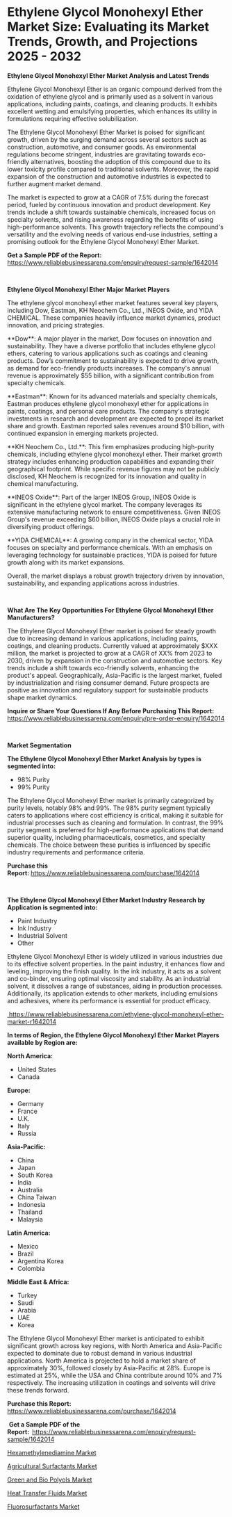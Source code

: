 <p><h1>Ethylene Glycol Monohexyl Ether Market Size: Evaluating its Market Trends, Growth, and Projections 2025 - 2032</h1></p><p><strong>Ethylene Glycol Monohexyl Ether Market Analysis and Latest Trends</strong></p>
<p><p>Ethylene Glycol Monohexyl Ether is an organic compound derived from the oxidation of ethylene glycol and is primarily used as a solvent in various applications, including paints, coatings, and cleaning products. It exhibits excellent wetting and emulsifying properties, which enhances its utility in formulations requiring effective solubilization.</p><p>The Ethylene Glycol Monohexyl Ether Market is poised for significant growth, driven by the surging demand across several sectors such as construction, automotive, and consumer goods. As environmental regulations become stringent, industries are gravitating towards eco-friendly alternatives, boosting the adoption of this compound due to its lower toxicity profile compared to traditional solvents. Moreover, the rapid expansion of the construction and automotive industries is expected to further augment market demand.</p><p>The market is expected to grow at a CAGR of 7.5% during the forecast period, fueled by continuous innovation and product development. Key trends include a shift towards sustainable chemicals, increased focus on specialty solvents, and rising awareness regarding the benefits of using high-performance solvents. This growth trajectory reflects the compound's versatility and the evolving needs of various end-use industries, setting a promising outlook for the Ethylene Glycol Monohexyl Ether Market.</p></p>
<p><strong>Get a Sample PDF of the Report:&nbsp;</strong> <a href="https://www.reliablebusinessarena.com/enquiry/request-sample/1642014?utm_campaign=2114&utm_medium=2&utm_source=Github&utm_content=ia&utm_term=30012025&utm_id=ethylene-glycol-monohexyl-ether">https://www.reliablebusinessarena.com/enquiry/request-sample/1642014</a></p>
<p>&nbsp;</p>
<p><strong>Ethylene Glycol Monohexyl Ether Major Market Players</strong></p>
<p><p>The ethylene glycol monohexyl ether market features several key players, including Dow, Eastman, KH Neochem Co., Ltd., INEOS Oxide, and YIDA CHEMICAL. These companies heavily influence market dynamics, product innovation, and pricing strategies.</p><p>**Dow**: A major player in the market, Dow focuses on innovation and sustainability. They have a diverse portfolio that includes ethylene glycol ethers, catering to various applications such as coatings and cleaning products. Dow’s commitment to sustainability is expected to drive growth, as demand for eco-friendly products increases. The company's annual revenue is approximately $55 billion, with a significant contribution from specialty chemicals.</p><p>**Eastman**: Known for its advanced materials and specialty chemicals, Eastman produces ethylene glycol monohexyl ether for applications in paints, coatings, and personal care products. The company's strategic investments in research and development are expected to propel its market share and growth. Eastman reported sales revenues around $10 billion, with continued expansion in emerging markets projected.</p><p>**KH Neochem Co., Ltd.**: This firm emphasizes producing high-purity chemicals, including ethylene glycol monohexyl ether. Their market growth strategy includes enhancing production capabilities and expanding their geographical footprint. While specific revenue figures may not be publicly disclosed, KH Neochem is recognized for its innovation and quality in chemical manufacturing.</p><p>**INEOS Oxide**: Part of the larger INEOS Group, INEOS Oxide is significant in the ethylene glycol market. The company leverages its extensive manufacturing network to ensure competitiveness. Given INEOS Group's revenue exceeding $60 billion, INEOS Oxide plays a crucial role in diversifying product offerings.</p><p>**YIDA CHEMICAL**: A growing company in the chemical sector, YIDA focuses on specialty and performance chemicals. With an emphasis on leveraging technology for sustainable practices, YIDA is poised for future growth along with its market expansions.</p><p>Overall, the market displays a robust growth trajectory driven by innovation, sustainability, and expanding applications across industries.</p></p>
<p>&nbsp;</p>
<p><strong>What Are The Key Opportunities For Ethylene Glycol Monohexyl Ether Manufacturers?</strong></p>
<p><p>The Ethylene Glycol Monohexyl Ether market is poised for steady growth due to increasing demand in various applications, including paints, coatings, and cleaning products. Currently valued at approximately $XXX million, the market is projected to grow at a CAGR of XX% from 2023 to 2030, driven by expansion in the construction and automotive sectors. Key trends include a shift towards eco-friendly solvents, enhancing the product's appeal. Geographically, Asia-Pacific is the largest market, fueled by industrialization and rising consumer demand. Future prospects are positive as innovation and regulatory support for sustainable products shape market dynamics.</p></p>
<p><strong>Inquire or Share Your Questions If Any Before Purchasing This Report:</strong> <a href="https://www.reliablebusinessarena.com/enquiry/pre-order-enquiry/1642014?utm_campaign=2114&utm_medium=2&utm_source=Github&utm_content=ia&utm_term=30012025&utm_id=ethylene-glycol-monohexyl-ether">https://www.reliablebusinessarena.com/enquiry/pre-order-enquiry/1642014</a></p>
<p>&nbsp;</p>
<p><strong>Market Segmentation</strong></p>
<p><strong>The Ethylene Glycol Monohexyl Ether Market Analysis by types is segmented into:</strong></p>
<p><ul><li>98% Purity</li><li>99% Purity</li></ul></p>
<p><p>The Ethylene Glycol Monohexyl Ether market is primarily categorized by purity levels, notably 98% and 99%. The 98% purity segment typically caters to applications where cost efficiency is critical, making it suitable for industrial processes such as cleaning and formulation. In contrast, the 99% purity segment is preferred for high-performance applications that demand superior quality, including pharmaceuticals, cosmetics, and specialty chemicals. The choice between these purities is influenced by specific industry requirements and performance criteria.</p></p>
<p><strong>Purchase this Report:&nbsp;</strong><a href="https://www.reliablebusinessarena.com/purchase/1642014?utm_campaign=2114&utm_medium=2&utm_source=Github&utm_content=ia&utm_term=30012025&utm_id=ethylene-glycol-monohexyl-ether">https://www.reliablebusinessarena.com/purchase/1642014</a></p>
<p>&nbsp;</p>
<p><strong>The Ethylene Glycol Monohexyl Ether Market Industry Research by Application is segmented into:</strong></p>
<p><ul><li>Paint Industry</li><li>Ink Industry</li><li>Industrial Solvent</li><li>Other</li></ul></p>
<p><p>Ethylene Glycol Monohexyl Ether is widely utilized in various industries due to its effective solvent properties. In the paint industry, it enhances flow and leveling, improving the finish quality. In the ink industry, it acts as a solvent and co-binder, ensuring optimal viscosity and stability. As an industrial solvent, it dissolves a range of substances, aiding in production processes. Additionally, its application extends to other markets, including emulsions and adhesives, where its performance is essential for product efficacy.</p></p>
<p><a href="https://www.reliablebusinessarena.com/ethylene-glycol-monohexyl-ether-market-r1642014?utm_campaign=2114&utm_medium=2&utm_source=Github&utm_content=ia&utm_term=30012025&utm_id=ethylene-glycol-monohexyl-ether">&nbsp;https://www.reliablebusinessarena.com/ethylene-glycol-monohexyl-ether-market-r1642014</a></p>
<p><strong>In terms of Region, the Ethylene Glycol Monohexyl Ether Market Players available by Region are:</strong></p>
<p>
    <p> <strong> North America: </strong>
        <ul>
            <li>United States</li>
            <li>Canada</li>
        </ul>
        </p> 
    <p> <strong> Europe: </strong>
        <ul>
            <li>Germany</li>
            <li>France</li>
            <li>U.K.</li>
            <li>Italy</li>
            <li>Russia</li>
        </ul>
        </p> 
    <p> <strong> Asia-Pacific: </strong>
        <ul>
            <li>China</li>
            <li>Japan</li>
            <li>South Korea</li>
            <li>India</li>
            <li>Australia</li>
            <li>China Taiwan</li>
            <li>Indonesia</li>
            <li>Thailand</li>
            <li>Malaysia</li>
        </ul>
        </p> 
    <p> <strong> Latin America: </strong>
        <ul>
            <li>Mexico</li>
            <li>Brazil</li>
            <li>Argentina Korea</li>
            <li>Colombia</li>
        </ul>
        </p> 
    <p> <strong> Middle East & Africa: </strong>
        <ul>
            <li>Turkey</li>
            <li>Saudi</li>
            <li>Arabia</li>
            <li>UAE</li>
            <li>Korea</li>
        </ul>
    </p>
    </p>
<p><p>The Ethylene Glycol Monohexyl Ether market is anticipated to exhibit significant growth across key regions, with North America and Asia-Pacific expected to dominate due to robust demand in various industrial applications. North America is projected to hold a market share of approximately 30%, followed closely by Asia-Pacific at 28%. Europe is estimated at 25%, while the USA and China contribute around 10% and 7% respectively. The increasing utilization in coatings and solvents will drive these trends forward.</p></p>
<p><strong>Purchase this Report: </strong><a href="https://www.reliablebusinessarena.com/purchase/1642014?utm_campaign=2114&utm_medium=2&utm_source=Github&utm_content=ia&utm_term=30012025&utm_id=ethylene-glycol-monohexyl-ether">https://www.reliablebusinessarena.com/purchase/1642014</a></p>
<p>&nbsp;<strong>Get a Sample PDF of the Report:&nbsp;&nbsp;</strong><a href="https://www.reliablebusinessarena.com/enquiry/request-sample/1642014?utm_campaign=2114&utm_medium=2&utm_source=Github&utm_content=ia&utm_term=30012025&utm_id=ethylene-glycol-monohexyl-ether">https://www.reliablebusinessarena.com/enquiry/request-sample/1642014</a></p>
<p><strong></strong></p>
<p><p><a href="https://github.com/bensemilia864/Market-Research-Report-List-1/blob/main/hexamethylenediamine-market.md?utm_campaign=2114&utm_medium=2&utm_source=Github&utm_content=ia&utm_term=30012025&utm_id=ethylene-glycol-monohexyl-ether">Hexamethylenediamine Market</a></p><p><a href="https://github.com/gerdabatiskzv9/Market-Research-Report-List-1/blob/main/agricultural-surfactants-market.md?utm_campaign=2114&utm_medium=2&utm_source=Github&utm_content=ia&utm_term=30012025&utm_id=ethylene-glycol-monohexyl-ether">Agricultural Surfactants Market</a></p><p><a href="https://github.com/ashepherd82/Market-Research-Report-List-7/blob/main/green-and-bio-polyols-market.md?utm_campaign=2114&utm_medium=2&utm_source=Github&utm_content=ia&utm_term=30012025&utm_id=ethylene-glycol-monohexyl-ether">Green and Bio Polyols Market</a></p><p><a href="https://github.com/JakirUddin651/Market-Research-Report-List-1/blob/main/heat-transfer-fluids-market.md?utm_campaign=2114&utm_medium=2&utm_source=Github&utm_content=ia&utm_term=30012025&utm_id=ethylene-glycol-monohexyl-ether">Heat Transfer Fluids Market</a></p><p><a href="https://github.com/namvartiffer/Market-Research-Report-List-1/blob/main/fluorosurfactants-market.md?utm_campaign=2114&utm_medium=2&utm_source=Github&utm_content=ia&utm_term=30012025&utm_id=ethylene-glycol-monohexyl-ether">Fluorosurfactants Market</a></p></p>